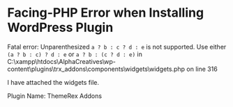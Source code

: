 # Facing-PHP Error when Installing WordPress Plugin
Fatal error: Unparenthesized `a ? b : c ? d : e` is not supported. Use either `(a ? b : c) ? d : e` or `a ? b : (c ? d : e)` in C:\xampp\htdocs\AlphaCreatives\wp-content\plugins\trx_addons\components\widgets\widgets.php on line 316

I have attached the widgets file. 

Plugin Name: ThemeRex Addons
